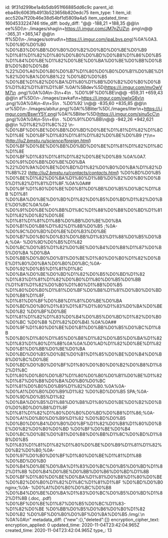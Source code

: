 id: 9f31d299be1a4b5db951f66885dd6c9c
parent_id: eba49c6063fb4913b523656b820edc75
item_type: 1
item_id: acc520a7f20b46e38d54bf1d5809a4a5
item_updated_time: 1604533224746
title_diff: 
body_diff: "@@ -188,21 +188,35 @@\n ee%5D(\n-./images/shag\n+https://i.imgur.com/JM7nZUZ\n .png\n@@ -365,31 +365,147 @@\n ff%5D(\n-./images/sotrud\n+https://i.imgur.com/jpaLbvs.png)%0A%0A3. %D0%9D%D0%B0 %D0%B3%D0%BB%D0%B0%D0%B2%D0%BD%D0%BE%D0%B9 %D1%81%D1%82%D1%80%D0%B0%D0%BD%D0%B8%D1%86%D0%B5 %D1%84%D0%BE%D1%82%D0%BE%D0%BA%D0%BE%D0%BB%D0%BB%D0%B0%D0%B6 %22%D0%A0%D0%B0%D0%B7%D1%80%D0%B0%D0%B1%D0%BE%D1%82%D0%BA%D0%B8%22 %D0%BD%D0%B5 %D0%BE%D1%82%D0%BA%D1%80%D1%8B%D0%B2%D0%B0%D0%B5%D1%82%D1%81%D1%8F.%0A!%5Bdev%5D(https://i.imgur.com/mvOwVM7\n .png)%0A%0A\n-3\n+4\n . %D0%9F%D0%BE\n@@ -659,31 +659,43 @@\n af%5D(\n-./images/zavkaf\n+https://i.imgur.com/owlxG6v\n .png)%0A%0A\n-4\n+5\n . %D0%92 \n@@ -835,60 +835,85 @@\n ur%5D(\n-./images/abitur.png)%0A!%5Bliter%5D(./images/liter\n+https://i.imgur.com/BswrY5Y.png)%0A!%5Bliter%5D(https://i.imgur.com/sinu5cC\n .png)%0A%0A\n-5\n+6\n . %D0%91%D0%BB\n@@ -942,26 +942,621 @@\n %D1%82%D1%8C%22 \n-%D0%BF%D0%BE%D0%BB%D0%BD%D0%BE%D1%81%D1%82%D1%8C%D1%8E %D0%BF%D1%83%D1%81%D1%82%D0%BE%D0%B9 (*)\n+(*http://iu2.bmstu.ru/science/foreign.html*) %D0%BF%D0%BE%D0%BB%D0%BD%D0%BE%D1%81%D1%82%D1%8C%D1%8E %D0%BF%D1%83%D1%81%D1%82%D0%BE%D0%B9.%0A%0A7. %D0%91%D0%BB%D0%BE%D0%BA %22%D0%9A%D0%BE%D0%BD%D1%82%D0%B0%D0%BA%D1%82%D1%8B%22 (*http://iu2.bmstu.ru/contacts/contacts.html*) %D0%BD%D0%B5 %D0%BE%D1%82%D0%BA%D1%80%D1%8B%D0%B2%D0%B0%D0%B5%D1%82%D1%81%D1%8F.%0A%0A## %D0%9F%D1%80%D0%BE%D0%B1%D0%BB%D0%B5%D0%BC%D1%8B %D1%81 %D0%BA%D0%BE%D0%BD%D1%82%D0%B5%D0%BD%D1%82%D0%BE%D0%BC%0A%0A- %D0%91%D0%BE%D0%BB%D1%8C%D1%88%D0%B8%D0%BD%D1%81%D1%82%D0%B2%D0%BE %D1%81%D1%81%D1%8B%D0%BB%D0%BE%D0%BA %D0%B1%D0%B8%D1%82%D1%8B%D0%B5 ;%0A- %D0%9C%D0%BD%D0%BE%D0%B3%D0%BE %D0%B7%D0%B0%D0%B3%D0%BB%D1%83%D1%88%D0%B5%D0%BA;%0A- %D0%9D%D0%B5%D1%82 %D0%BC%D0%B5%D1%82%D0%BE%D0%B4%D0%B8%D1%87%D0%B5%D0%BA %D0%BA %D0%BB%D0%B0%D0%B1%D0%BE%D1%80%D0%B0%D1%82%D0%BE%D1%80%D0%BA%D0%B0%D0%BC;%0A- %D0%92%D0%B5%D1%81%D1%8C %D0%BA%D0%BE%D0%BD%D1%82%D0%B5%D0%BD%D1%82 %D1%83%D1%81%D1%82%D0%B0%D1%80%D0%B5%D0%BB (%D1%81%D1%82%D0%B0%D1%80%D1%8B%D0%B5 %D1%80%D0%B0%D1%81%D0%BF%D0%B8%D1%81%D0%B0%D0%BD%D0%B8%D1%8F, %D1%81%D0%BF%D0%B8%D1%81%D0%BE%D0%BA %D0%BD%D0%B0%D1%83%D1%87%D1%80%D1%83%D0%BA%D0%BE%D0%B2 %D0%BF%D0%BE %D1%81%D1%82%D1%83%D0%B4%D0%B5%D0%BD%D1%82%D0%B0%D0%BC %D0%B8 %D1%82%D0%B4).%0A%0A## %D0%9F%D1%80%D0%BE%D0%B1%D0%BB%D0%B5%D0%BC%D1%8B %D0%B0%D1%80%D1%85%D0%B8%D1%82%D0%B5%D0%BA%D1%82%D1%83%D1%80%D1%8B%0A%0A%D0%AD%D1%82%D0%BE%D1%82 %D0%B1%D0%BB%D0%BE%D0%BA %D0%BD%D0%B5%D0%BE%D0%B1%D1%85%D0%BE%D0%B4%D0%B8%D0%BC%D0%BE %D0%BD%D0%B0%D0%BF%D1%80%D0%B0%D0%B2%D0%B8%D1%82%D1%8C %D1%80%D0%B0%D0%B7%D1%80%D0%B0%D0%B1%D0%BE%D1%82%D1%87%D0%B8%D0%BA%D0%B0%D0%BC %D1%81%D0%B0%D0%B9%D1%82%D0%B0.%0A%0A- %D0%A1%D0%B0%D0%B9%D1%82 %D0%BD%D0%B5 SPA;%0A- %D0%9D%D0%B5%D1%82 %D0%BA%D0%B5%D1%88%D0%B8%D1%80%D0%BE%D0%B2%D0%B0%D0%BD%D0%B8%D1%8F %D1%81%D1%82%D1%80%D0%B0%D0%BD%D0%B8%D1%86;%0A- %D0%A1%D0%B0%D0%B9%D1%82 %D0%BD%D0%B5 %D0%B0%D0%B4%D0%B0%D0%BF%D1%82%D0%B8%D1%80%D0%BE%D0%B2%D0%B0%D0%BD %D0%BF%D0%BE%D0%B4 %D0%BC%D0%BE%D0%B1%D0%B8%D0%BB%D1%8C%D0%BD%D1%8B%D0%B5 %D1%83%D1%81%D1%82%D1%80%D0%BE%D0%B9%D1%81%D1%82%D0%B2%D0%B0;%0A- %D0%97%D0%B0%D0%BF%D1%80%D0%BE%D1%81%D1%8B %D0%BD%D0%B0 %D0%B4%D0%BE%D0%BA%D1%83%D0%BC%D0%B5%D0%BD%D1%82%D1%8B %D0%B4%D0%BE%D0%BB%D0%B6%D0%BD%D1%8B %D0%BF%D1%80%D0%BE%D0%BA%D1%81%D0%B8%D1%80%D0%BE%D0%B2%D0%B0%D1%82%D1%8C%D1%81%D1%8F %D0%BD%D0%B0 nginx;%0A- %D0%A1%D0%B0%D0%BC%D0%B8 %D0%B4%D0%BE%D0%BA%D1%83%D0%BC%D0%B5%D0%BD%D1%82%D1%8B (.doc, .pdf) %D0%BF%D0%BE%D1%87%D0%B5%D0%BC%D1%83-%D1%82%D0%BE %D0%BB%D0%B5%D0%B6%D0%B0%D1%82 %D0%B2 %D0%BF%D0%B0%D0%BF%D0%BA%D0%B5 /img/.\n %0A%0A\n"
metadata_diff: {"new":{},"deleted":[]}
encryption_cipher_text: 
encryption_applied: 0
updated_time: 2020-11-04T23:42:04.965Z
created_time: 2020-11-04T23:42:04.965Z
type_: 13